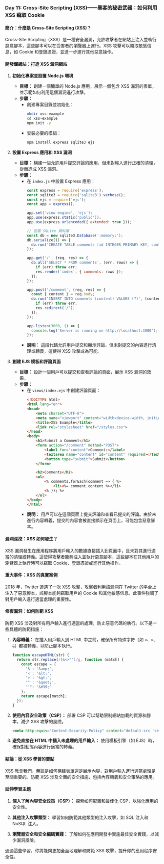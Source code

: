 ### Day 11: Cross-Site Scripting (XSS)——黑客的秘密武器：如何利用 XSS 竊取 Cookie

#### 簡介：什麼是 Cross-Site Scripting (XSS)？
Cross-Site Scripting（XSS）是一種安全漏洞，允許攻擊者在網站上注入並執行惡意腳本，這些腳本可以在受害者的瀏覽器上運行。XSS 攻擊可以竊取敏感信息，如 Cookie 和登錄憑證，並進一步進行其他惡意操作。

#### 開發爛網站：打造 XSS 漏洞網站

1. **初始化專案並設置 Node.js 環境**
   - **目標：** 創建一個簡單的 Node.js 應用，展示一個包含 XSS 漏洞的表單，並示範如何利用這個漏洞進行攻擊。
   - **步驟：**
     - 創建專案目錄並初始化：
       ```bash
       mkdir xss-example
       cd xss-example
       npm init -y
       ```
     - 安裝必要的模組：
       ```bash
       npm install express sqlite3 ejs
       ```

2. **設置 Express 應用和 XSS 漏洞**
   - **目標：** 構建一個允許用戶提交評論的應用，但未對輸入進行正確的清理，從而造成 XSS 漏洞。
   - **步驟：**
     - 在 `index.js` 中設置 Express 應用：
       ```javascript
       const express = require('express');
       const sqlite3 = require('sqlite3').verbose();
       const ejs = require('ejs');
       const app = express();

       app.set('view engine', 'ejs');
       app.use(express.static('public'));
       app.use(express.urlencoded({ extended: true }));

       // 設置 SQLite 資料庫
       const db = new sqlite3.Database(':memory:');
       db.serialize(() => {
         db.run('CREATE TABLE comments (id INTEGER PRIMARY KEY, content TEXT)');
       });

       app.get('/', (req, res) => {
         db.all('SELECT * FROM comments', (err, rows) => {
           if (err) throw err;
           res.render('index', { comments: rows });
         });
       });

       app.post('/comment', (req, res) => {
         const { content } = req.body;
         db.run('INSERT INTO comments (content) VALUES (?)', [content], (err) => {
           if (err) throw err;
           res.redirect('/');
         });
       });

       app.listen(3000, () => {
         console.log('Server is running on http://localhost:3000');
       });
       ```
     - **說明：** 這段代碼允許用戶提交和顯示評論，但未對提交的內容進行清理或轉義，這使得 XSS 攻擊成為可能。

3. **創建 EJS 模板和評論頁面**
   - **目標：** 設計一個用戶可以提交和查看評論的頁面，展示 XSS 漏洞的效果。
   - **步驟：**
     - 在 `views/index.ejs` 中創建評論頁面：
       ```html
       <!DOCTYPE html>
       <html lang="en">
       <head>
           <meta charset="UTF-8">
           <meta name="viewport" content="width=device-width, initial-scale=1.0">
           <title>XSS Example</title>
           <link rel="stylesheet" href="/styles.css">
       </head>
       <body>
           <h1>Submit a Comment</h1>
           <form action="/comment" method="POST">
               <label for="content">Comment:</label>
               <textarea name="content" id="content" required></textarea>
               <button type="submit">Submit</button>
           </form>

           <h2>Comments</h2>
           <ul>
               <% comments.forEach(comment => { %>
                   <li><%= comment.content %></li>
               <% }); %>
           </ul>
       </body>
       </html>
       ```
     - **說明：** 用戶可以在這個頁面上提交評論和查看已提交的評論。由於未進行內容轉義，提交的內容會被直接顯示在頁面上，可能包含惡意腳本。

#### 漏洞深挖：XSS 如何發生？

XSS 漏洞發生在應用程序將用戶輸入的數據直接插入到頁面中，且未對其進行適當的清理或轉義。這使得攻擊者能夠注入並執行惡意腳本，這些腳本在其他用戶的瀏覽器上執行時可以竊取 Cookie、登錄憑證或進行其他操作。

#### 重大事件：XSS 的真實案例

2018 年，Twitter 遭遇了一次 XSS 攻擊，攻擊者利用該漏洞在 Twitter 的平台上注入了惡意腳本，該腳本能夠竊取用戶的 Cookie 和其他敏感信息。此事件強調了對用戶輸入進行適當處理的重要性。

#### 修復漏洞：如何防範 XSS

防範 XSS 涉及對所有用戶輸入進行適當的處理，防止惡意代碼的執行。以下是一些具體的防範措施：

1. **內容轉義：** 在插入用戶輸入到 HTML 中之前，確保所有特殊字符（如 `<`、`>`、`&`）都被轉義，以防止腳本執行。
   ```javascript
   function escapeHTML(str) {
     return str.replace(/[&<>"']/g, function (match) {
       const escape = {
         '&': '&amp;',
         '<': '&lt;',
         '>': '&gt;',
         '"': '&quot;',
         "'": '&#39;'
       };
       return escape[match];
     });
   }
   ```

2. **使用內容安全政策（CSP）：** 部署 CSP 可以幫助限制網站加載的資源和腳本，減少 XSS 攻擊的風險。
   ```html
   <meta http-equiv="Content-Security-Policy" content="default-src 'self'; script-src 'self';">
   ```

3. **避免直接在 HTML 中插入未處理的用戶輸入：** 使用模板引擎（如 EJS）時，確保對動態內容進行適當的轉義。

#### 結論：從 XSS 學習的要點

XSS 教會我們，無論是如何構建表單還是展示內容，對用戶輸入進行適當處理是至關重要的。防範 XSS 涉及全面的安全措施，包括內容轉義和安全策略的應用。

#### 延伸學習主題

1. **深入了解內容安全政策（CSP）：** 探索如何配置和最佳化 CSP，以強化應用的安全性。

2. **其他注入攻擊類型：** 學習如何防範其他類型的注入攻擊，如 SQL 注入和 NoSQL 注入。

3. **瀏覽器安全和安全編碼實踐：** 了解如何在應用開發中實施最佳安全實踐，以減少漏洞風險。

通過這些學習，你將能夠更加全面地理解和防範 XSS 攻擊，提升你的應用程序安全性。